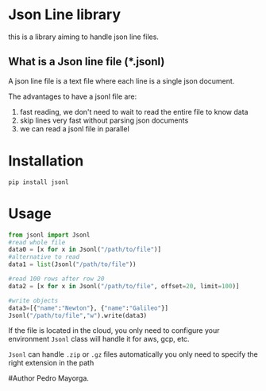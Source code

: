 # Json Line library

this is a library aiming to handle json line files.

## What is a Json line file (*.jsonl)
A json line file is a text file where each line is a single json document.

The advantages to have a jsonl file are:
1. fast reading, we don't need to wait to read the entire file to know data 
2. skip lines very fast without parsing json documents
3. we can read a jsonl file in parallel

# Installation
``pip install jsonl``

# Usage
```python
from jsonl import Jsonl
#read whole file
data0 = [x for x in Jsonl("/path/to/file")]
#alternative to read 
data1 = list(Jsonl("/path/to/file"))

#read 100 rows after row 20
data2 = [x for x in Jsonl("/path/to/file", offset=20, limit=100)]

#write objects
data3=[{"name":"Newton"}, {"name":"Galileo"}]
Jsonl("/path/to/file","w").write(data3)
```

If the file is located in the cloud, 
you only need to configure your environment
`Jsonl` class will handle it for aws, gcp, etc.

`Jsonl` can handle `.zip` or `.gz` files automatically
you only need to specify the right extension in the path

#Author
Pedro Mayorga.
